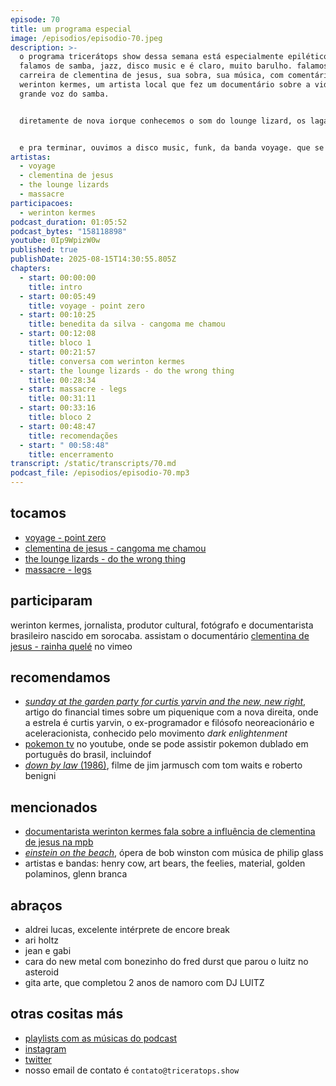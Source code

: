 ```yaml
---
episode: 70
title: um programa especial
image: /episodios/episodio-70.jpeg
description: >-
  o programa tricerátops show dessa semana está especialmente epilético porque
  falamos de samba, jazz, disco music e é claro, muito barulho. falamos da
  carreira de clementina de jesus, sua sobra, sua música, com comentários de
  werinton kermes, um artista local que fez um documentário sobre a vida dessa
  grande voz do samba.


  diretamente de nova iorque conhecemos o som do lounge lizard, os lagartos do lounge, que se auto intitula "uma banda de fake jazz". e também de nova iorque, fazendo uma conexão do rock in opposition com o no wave a gente conhece o som da banda massacre, liderada pelo fred frith da banda henry cow.


  e pra terminar, ouvimos a disco music, funk, da banda voyage. que se propõe a fazer uma viagem pelo mundo através de uma leitura completamente dançante da world music.
artistas:
  - voyage
  - clementina de jesus
  - the lounge lizards
  - massacre
participacoes:
  - werinton kermes
podcast_duration: 01:05:52
podcast_bytes: "158118898"
youtube: 0Ip9WpizW0w
published: true
publishDate: 2025-08-15T14:30:55.805Z
chapters:
  - start: 00:00:00
    title: intro
  - start: 00:05:49
    title: voyage - point zero
  - start: 00:10:25
    title: benedita da silva - cangoma me chamou
  - start: 00:12:08
    title: bloco 1
  - start: 00:21:57
    title: conversa com werinton kermes
  - start: the lounge lizards - do the wrong thing
    title: 00:28:34
  - start: massacre - legs
    title: 00:31:11
  - start: 00:33:16
    title: bloco 2
  - start: 00:48:47
    title: recomendações
  - start: " 00:58:48"
    title: encerramento
transcript: /static/transcripts/70.md
podcast_file: /episodios/episodio-70.mp3
---
```

## tocamos
* [voyage - point zero](https://www.youtube.com/watch?v=Oo6JdRIaPdU)
* [clementina de jesus - cangoma me chamou](https://www.youtube.com/watch?v=7J94KoUiNyI)
* [the lounge lizards - do the wrong thing](https://www.youtube.com/watch?v=PMxSTfA2OiI)
* [massacre - legs](https://www.youtube.com/watch?v=-oItOoUJ-68)

## participaram
werinton kermes, jornalista, produtor cultural, fotógrafo e documentarista brasileiro nascido em sorocaba. assistam o documentário [clementina de jesus - rainha quelé](https://vimeo.com/channels/1555899/301702668) no vimeo

## recomendamos
* [*sunday at the garden party for curtis yarvin and the new, new right*](https://archive.ph/2025.08.08-102446/https://www.ft.com/content/0e244103-80e8-4acc-9262-d6a45bbbaf14), artigo do financial times sobre um piquenique com a nova direita, onde a estrela é curtis yarvin, o ex-programador e filósofo neoreacionário e aceleracionista, conhecido pelo movimento *dark enlightenment*
* [pokemon tv](https://www.youtube.com/@OfficialPoke%CC%81monTV) no youtube, onde se pode assistir pokemon dublado em português do brasil, incluindof
* [*down by law* (1986)](https://www.imdb.com/title/tt0090967/), filme de jim jarmusch com tom waits e roberto benigni

## mencionados
* [documentarista werinton kermes fala sobre a influência de clementina de jesus na mpb](https://blogs.opovo.com.br/discografia/2018/11/08/documentarista-werinton-kermes-fala-sobre-a-influencia-de-clementina-de-jesus-na-mpb/)
* [*einstein on the beach*](https://en.wikipedia.org/wiki/Einstein_on_the_Beach), ópera de bob winston com música de philip glass
* artistas e bandas: henry cow, art bears, the feelies, material, golden polaminos, glenn branca

## abraços
* aldrei lucas, excelente intérprete de encore break
* ari holtz
* jean e gabi
* cara do new metal com bonezinho do fred durst que parou o luitz no asteroid
* gita arte, que completou 2 anos de namoro com DJ LUITZ

## otras cositas más
* [playlists com as músicas do podcast](https://www.triceratops.show/playlists/)
* [instagram](https://www.instagram.com/triceratops.show/)
* [twitter](https://twitter.com/TriceratopsShow/)
* nosso email de contato é `contato@triceratops.show`
